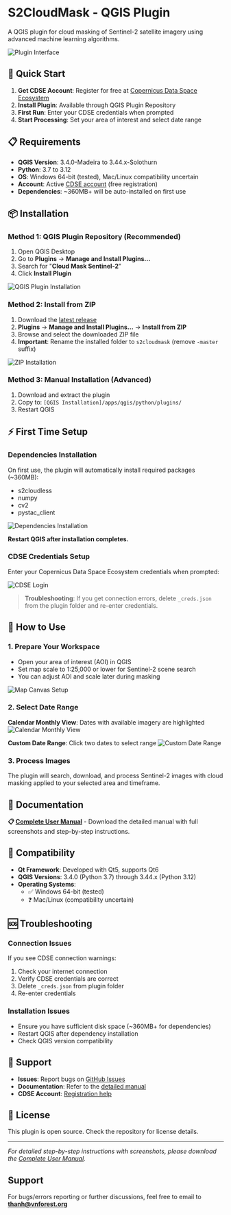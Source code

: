 # S2CloudMask - QGIS Plugin

A QGIS plugin for cloud masking of Sentinel-2 satellite imagery using advanced machine learning algorithms.

![Plugin Interface](images/plugin-interface.png)

## 🚀 Quick Start

1. **Get CDSE Account**: Register for free at [Copernicus Data Space Ecosystem](https://dataspace.copernicus.eu/)
2. **Install Plugin**: Available through QGIS Plugin Repository
3. **First Run**: Enter your CDSE credentials when prompted
4. **Start Processing**: Set your area of interest and select date range

## 📋 Requirements

- **QGIS Version**: 3.4.0-Madeira to 3.44.x-Solothurn
- **Python**: 3.7 to 3.12
- **OS**: Windows 64-bit (tested), Mac/Linux compatibility uncertain
- **Account**: Active [CDSE account](https://dataspace.copernicus.eu/) (free registration)
- **Dependencies**: ~360MB+ will be auto-installed on first use

## 📦 Installation

### Method 1: QGIS Plugin Repository (Recommended)

1. Open QGIS Desktop
2. Go to **Plugins** → **Manage and Install Plugins...**
3. Search for "**Cloud Mask Sentinel-2**"
4. Click **Install Plugin**

![QGIS Plugin Installation](images/plugin-repository-install.png)

### Method 2: Install from ZIP

1. Download the [latest release](https://github.com/thanhgis/s2cloudmask/archive/refs/heads/master.zip)
2. **Plugins** → **Manage and Install Plugins...** → **Install from ZIP**
3. Browse and select the downloaded ZIP file
4. **Important**: Rename the installed folder to `s2cloudmask` (remove `-master` suffix)

![ZIP Installation](images/zip-install.png)

### Method 3: Manual Installation (Advanced)

1. Download and extract the plugin
2. Copy to: `[QGIS Installation]/apps/qgis/python/plugins/`
3. Restart QGIS

## ⚡ First Time Setup

### Dependencies Installation
On first use, the plugin will automatically install required packages (~360MB):
- s2cloudless
- numpy
- cv2
- pystac_client

![Dependencies Installation](images/dependencies-install.png)

**Restart QGIS after installation completes.**

### CDSE Credentials Setup
Enter your Copernicus Data Space Ecosystem credentials when prompted:

![CDSE Login](images/cdse-credentials.png)

> **Troubleshooting**: If you get connection errors, delete `_creds.json` from the plugin folder and re-enter credentials.

## 🎯 How to Use

### 1. Prepare Your Workspace
- Open your area of interest (AOI) in QGIS
- Set map scale to 1:25,000 or lower for Sentinel-2 scene search
- You can adjust AOI and scale later during masking

![Map Canvas Setup](images/map-canvas-setup.png)

### 2. Select Date Range

**Calendar Monthly View**: Dates with available imagery are highlighted
![Calendar Monthly View](images/calendar-monthly.png)

**Custom Date Range**: Click two dates to select range
![Custom Date Range](images/calendar-custom.png)

### 3. Process Images
The plugin will search, download, and process Sentinel-2 images with cloud masking applied to your selected area and timeframe.

## 📖 Documentation

**📋 [Complete User Manual](manual/QuickManual_S2CloudMask.docx)** - Download the detailed manual with full screenshots and step-by-step instructions.

## 🔧 Compatibility

- **Qt Framework**: Developed with Qt5, supports Qt6
- **QGIS Versions**: 3.4.0 (Python 3.7) through 3.44.x (Python 3.12)
- **Operating Systems**: 
  - ✅ Windows 64-bit (tested)
  - ❓ Mac/Linux (compatibility uncertain)

## 🆘 Troubleshooting

### Connection Issues
If you see CDSE connection warnings:
1. Check your internet connection
2. Verify CDSE credentials are correct
3. Delete `_creds.json` from plugin folder
4. Re-enter credentials

### Installation Issues
- Ensure you have sufficient disk space (~360MB+ for dependencies)
- Restart QGIS after dependency installation
- Check QGIS version compatibility

## 🤝 Support

- **Issues**: Report bugs on [GitHub Issues](https://github.com/thanhgis/s2cloudmask/issues)
- **Documentation**: Refer to the [detailed manual](manual/QuickManual_S2CloudMask.docx)
- **CDSE Account**: [Registration help](https://dataspace.copernicus.eu/)

## 📄 License

This plugin is open source. Check the repository for license details.

---

*For detailed step-by-step instructions with screenshots, please download the [Complete User Manual](manual/QuickManual_S2CloudMask.docx).*

## Support

For bugs/errors reporting or further discussions, feel free to email to **thanh@vnforest.org**